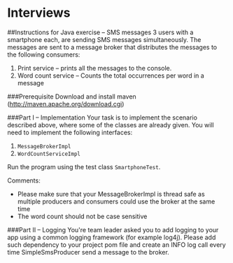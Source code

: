 Interviews
==========
##Instructions for Java exercise – SMS messages
3 users with a smartphone each, are sending SMS messages simultaneously. The messages are sent to a message broker that distributes the messages to the following consumers:

1. Print service – prints all the messages to the console.
2. Word count service – Counts the total occurrences per word in a message

###Prerequisite
Download and install maven (http://maven.apache.org/download.cgi)

###Part I – Implementation
Your task is to implement the scenario described above, where some of the classes are already given. You will need to implement the following interfaces:

1.	`MessageBrokerImpl`
2.	`WordCountServiceImpl`

Run the program using the test class `SmartphoneTest`.

Comments:
* Please make sure that your MessageBrokerImpl is thread safe as multiple producers and consumers could use the broker at the same time
* The word count should not be case sensitive

###Part II – Logging
You're team leader asked you to add logging to your app using a common logging framework (for example log4j).
Please add such dependency to your project pom file and create an INFO log call every time SimpleSmsProducer send a message to the broker.
 
